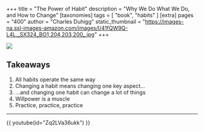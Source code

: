 +++
title = "The Power of Habit"
description = "Why We Do What We Do, and How to Change"
[taxonomies]
tags = [ "book", "habits" ]
[extra]
pages = "400"
author = "Charles Duhigg"
static_thumbnail = "https://images-na.ssl-images-amazon.com/images/I/41fQW9Q-L4L._SX324_BO1,204,203,200_.jpg"
+++

<a target="_blank"  href="https://www.amazon.de/gp/product/1847946240/ref=as_li_tl?ie=UTF8&camp=1638&creative=6742&creativeASIN=1847946240&linkCode=as2&tag=chemaclass-21&linkId=319c3f29d66f3e5dee83a9216cc11de0">
    <img border="0" src="https://images-na.ssl-images-amazon.com/images/I/41fQW9Q-L4L._SX324_BO1,204,203,200_.jpg" >
</a>

<!-- more -->

## Takeaways

1. All habits operate the same way
2. Changing a habit means changing one key aspect...
3. ...and changing one habit can change a lot of things
4. Willpower is a muscle
5. Practice, practice, practice

---

{{ youtube(id="Zq2LVa36ukk") }}
